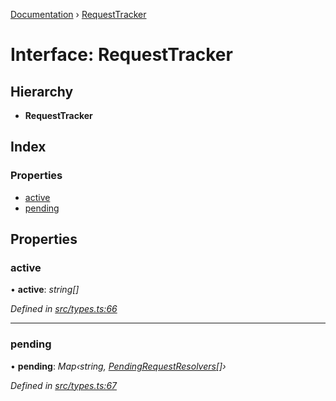 [Documentation](../README.md) › [RequestTracker](requesttracker.md)

# Interface: RequestTracker

## Hierarchy

* **RequestTracker**

## Index

### Properties

* [active](requesttracker.md#active)
* [pending](requesttracker.md#pending)

## Properties

###  active

• **active**: *string[]*

*Defined in [src/types.ts:66](https://github.com/badbatch/getta/blob/be4e6c9/src/types.ts#L66)*

___

###  pending

• **pending**: *Map‹string, [PendingRequestResolvers](pendingrequestresolvers.md)[]›*

*Defined in [src/types.ts:67](https://github.com/badbatch/getta/blob/be4e6c9/src/types.ts#L67)*
